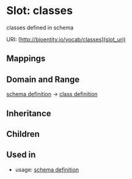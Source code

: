 # Slot: classes


classes defined in schema

URI: [http://bioentity.io/vocab/classes](slot_uri)
## Mappings

## Domain and Range

[schema definition](SchemaDefinition.md) -> [class definition](ClassDefinition.md)
## Inheritance

## Children

## Used in

 *  usage: [schema definition](SchemaDefinition.md)
